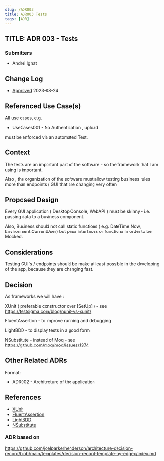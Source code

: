 ```yaml
---
slug: /ADR003
title: ADR003 Tests
tags: [ADR]
--- 
```

## TITLE: ADR 003 - Tests

### Submitters

- Andrei Ignat


## Change Log

- [Approved](https://github.com/ignatandrei/syncPowershellProfile/pull/4) 2023-08-24


## Referenced Use Case(s)

All use cases, e.g. 

- UseCases001 - No Authentication , upload


must be enforced via an automated  Test.

## Context

The tests are an important part of the software - so the framework that I am using is important.

Also , the organization of the software must allow testing business rules more than endpoints / GUI that are changing very often.



## Proposed Design

Every GUI application ( Desktop,Console, WebAPI ) must be skinny - i.e. passing data to a business component.

Also, Business should not call static functions ( e.g. DateTime.Now, Environment.CurrentUser) but pass interfaces or functions in order to be Mocked.



## Considerations

Testing GUI's / endpoints should be make at least possible in the developing of the app, because they are changing fast.


## Decision

As frameworks we will have :

XUnit ( preferable constructor over \[SetUp\] ) - see https://testsigma.com/blog/nunit-vs-xunit/

FluentAssertion - to improve running and debugging

LightBDD - to display  tests in a good form

NSubstitute - instead of Moq -  see https://github.com/moq/moq/issues/1374



## Other Related ADRs


Format:

- ADR002 - Architecture of the application


## References


- [XUnit](https://xunit.net/)
- [FluentAssertion](https://fluentassertions.com/introduction)
- [LightBDD](https://github.com/LightBDD/LightBDD)
- [NSubstitute](https://nsubstitute.github.io/)

### ADR based on
https://github.com/joelparkerhenderson/architecture-decision-record/blob/main/templates/decision-record-template-by-edgex/index.md